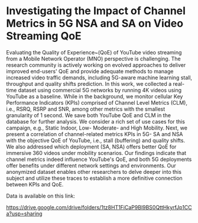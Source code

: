 # Investigating the Impact of Channel Metrics in 5G NSA and SA on Video Streaming QoE
Evaluating the Quality of Experience~(QoE) of YouTube video streaming from a Mobile Network Operator (MNO) perspective is challenging. 
The research community is actively working on evolved approaches to deliver improved end-users' QoE and provide adequate methods to manage increased video traffic demands, including 5G-aware machine learning stall, throughput and quality shifts prediction. In this work, we collected a real-time dataset using commercial 5G networks by running 4K videos using  YouTube as a baseline. While in the background, we monitor cellular Key Performance Indicators (KPIs) comprised of Channel Level Metrics (CLM), i.e., RSRQ, RSRP and SNR, among other metrics with the smallest granularity of 1 second. We save both YouTube QoE and CLM in the database for further analysis. We consider a rich set of use cases for this campaign, e.g., Static Indoor, Low- Moderate- and High Mobility.  Next, we present a correlation of channel-related metrics KPIs in 5G- SA and NSA with the objective QoE of YouTube, i.e., stall (buffering) and quality shifts. We also addressed which deployment (SA, NSA) offers better QoE for immersive 360 videos under mobility scenarios.  Our findings indicate that channel metrics indeed influence YouTube's QoE, and both 5G deployments offer benefits under different network settings and environments. Our anonymized dataset enables other researchers to delve deeper into this subject and utilize these traces to establish a more definitive connection between KPIs and QoE.

Data is available on this link:

https://drive.google.com/drive/folders/1tz8HT1FiCaP9Bl9BS0QttHkyrfJp1CCa?usp=sharing 
